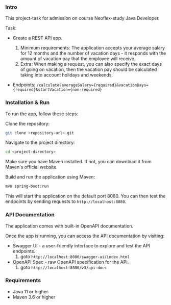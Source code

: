 ### Intro

This project-task for admission on course Neoflex-study Java Developer.

Task:
- Create a REST API app.
    1. Minimum requirements: The application accepts your average salary for 12 months and the number of vacation days - it responds with the amount of vacation pay that the employee will receive.
    2. Extra: When making a request, you can also specify the exact days of going on vacation, then the vacation pay should be calculated taking into account holidays and weekends.

- Endpoints:
        `/calculate?averageSalary={required}&vacationDays={required}&startVacation={non-required}`

### Installation & Run

To run the app, follow these steps:

Clone the repository:
```bash
git clone <repository-url>.git
```

Navigate to the project directory:
```bash
cd <project-directory>
```

Make sure you have Maven installed. If not, you can download it from Maven's official website.

Build and run the application using Maven:
```bash
mvn spring-boot:run
```

This will start the application on the default port 8080. You can then test the endpoints by sending requests to `http://localhost:8080`.

### API Documentation

The application comes with built-in OpenAPI documentation.

Once the app is running, you can access the API documentation by visiting:
- Swagger UI - a user-friendly interface to explore and test the API endpoints.
    1. goto `http://localhost:8080/swagger-ui/index.html`
- OpenAPI Spec - raw OpenAPI specification for the API.
    1. goto `http://localhost:8080/v3/api-docs`

### Requirements
- Java 11 or higher
- Maven 3.6 or higher